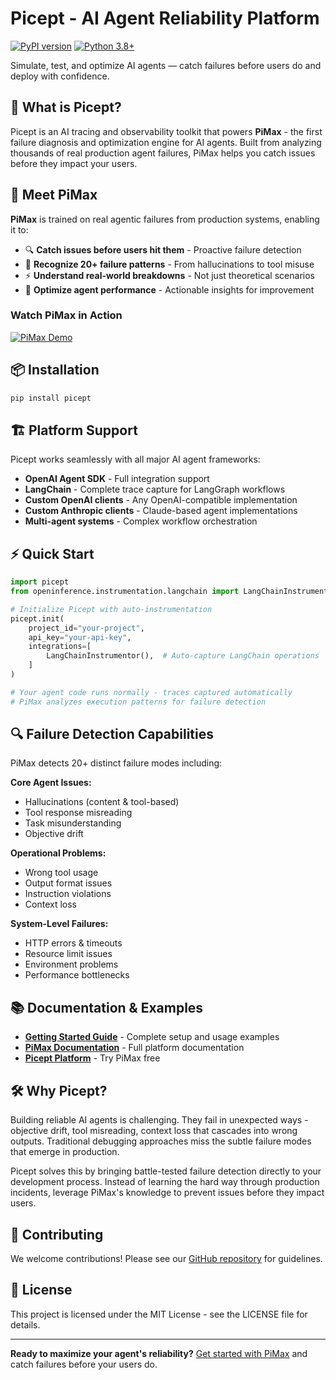 # Picept - AI Agent Reliability Platform

[![PyPI version](https://badge.fury.io/py/picept.svg)](https://badge.fury.io/py/picept)
[![Python 3.8+](https://img.shields.io/badge/python-3.8+-blue.svg)](https://www.python.org/downloads/)

Simulate, test, and optimize AI agents — catch failures before users do and deploy with confidence.

## 🎯 What is Picept?

Picept is an AI tracing and observability toolkit that powers **PiMax** - the first failure diagnosis and optimization engine for AI agents. Built from analyzing thousands of real production agent failures, PiMax helps you catch issues before they impact your users.

## 🚀 Meet PiMax

**PiMax** is trained on real agentic failures from production systems, enabling it to:

- 🔍 **Catch issues before users hit them** - Proactive failure detection
- 🧠 **Recognize 20+ failure patterns** - From hallucinations to tool misuse  
- ⚡ **Understand real-world breakdowns** - Not just theoretical scenarios
- 🎯 **Optimize agent performance** - Actionable insights for improvement

### Watch PiMax in Action
[![PiMax Demo](https://img.youtube.com/vi/MO_C0ftq964/0.jpg)](https://youtu.be/MO_C0ftq964?si=MppBq1x8tXuqSy0a)

## 📦 Installation

```bash
pip install picept
```

## 🏗️ Platform Support

Picept works seamlessly with all major AI agent frameworks:

- **OpenAI Agent SDK** - Full integration support
- **LangChain** - Complete trace capture for LangGraph workflows  
- **Custom OpenAI clients** - Any OpenAI-compatible implementation
- **Custom Anthropic clients** - Claude-based agent implementations
- **Multi-agent systems** - Complex workflow orchestration

## ⚡ Quick Start

```python
import picept
from openinference.instrumentation.langchain import LangChainInstrumentor

# Initialize Picept with auto-instrumentation
picept.init(
    project_id="your-project",
    api_key="your-api-key",
    integrations=[
        LangChainInstrumentor(),  # Auto-capture LangChain operations
    ]
)

# Your agent code runs normally - traces captured automatically
# PiMax analyzes execution patterns for failure detection
```

## 🔍 Failure Detection Capabilities

PiMax detects 20+ distinct failure modes including:

**Core Agent Issues:**
- Hallucinations (content & tool-based)
- Tool response misreading  
- Task misunderstanding
- Objective drift

**Operational Problems:**
- Wrong tool usage
- Output format issues
- Instruction violations
- Context loss

**System-Level Failures:**
- HTTP errors & timeouts
- Resource limit issues
- Environment problems
- Performance bottlenecks

## 📚 Documentation & Examples

- **[Getting Started Guide](https://docs.picept.ai/pimax/getting-started)** - Complete setup and usage examples
- **[PiMax Documentation](https://docs.picept.ai)** - Full platform documentation
- **[Picept Platform](https://picept.ai)** - Try PiMax free

## 🛠️ Why Picept?

Building reliable AI agents is challenging. They fail in unexpected ways - objective drift, tool misreading, context loss that cascades into wrong outputs. Traditional debugging approaches miss the subtle failure modes that emerge in production.

Picept solves this by bringing battle-tested failure detection directly to your development process. Instead of learning the hard way through production incidents, leverage PiMax's knowledge to prevent issues before they impact users.

## 🤝 Contributing

We welcome contributions! Please see our [GitHub repository](https://github.com/Picept/picept) for guidelines.

## 📄 License

This project is licensed under the MIT License - see the LICENSE file for details.

---

**Ready to maximize your agent's reliability?** [Get started with PiMax](https://docs.picept.ai/pimax/getting-started) and catch failures before your users do.